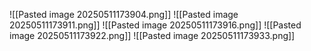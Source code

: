 ![[Pasted image 20250511173904.png]]
![[Pasted image 20250511173911.png]]
![[Pasted image 20250511173916.png]]
![[Pasted image 20250511173922.png]]
![[Pasted image 20250511173933.png]]